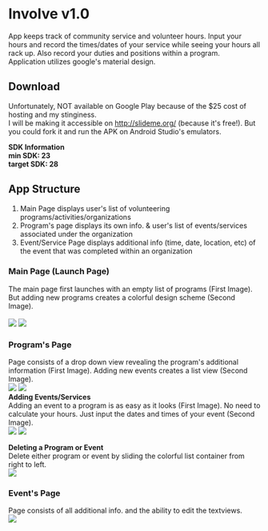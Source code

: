 # Involve v1.0
App keeps track of community service and volunteer hours. Input your hours and record the times/dates of your service while seeing your hours all rack up. Also record your duties and positions within a program.</br>
Application utilizes google's material design.
## Download
Unfortunately, NOT available on Google Play because of the $25 cost of hosting and my stinginess.</br>
I will be making it accessible on http://slideme.org/ (because it's free!).
But you could fork it and run the APK on Android Studio's emulators.</br>

**SDK Information**<br />
**min SDK: 23**</br>
**target SDK: 28**

## App Structure

1. Main Page displays user's list of volunteering programs/activities/organizations
2. Program's page displays its own info. & user's list of events/services associated under the organization
3. Event/Service Page displays additional info (time, date, location, etc) of the event that was completed within an organization

### Main Page (Launch Page)
The main page first launches with an empty list of programs (First Image). But adding new programs creates a colorful design scheme (Second Image). </br></br>
![](launch.png)
![](launchfull.png)

### Program's Page
Page consists of a drop down view revealing the program's additional information (First Image). Adding new events creates a list view (Second Image). <br />
![](programpage.png)
![](programlist.png)
<br />
**Adding Events/Services**<br />
Adding an event to a program is as easy as it looks (First Image). No need to calculate your hours. Just input the dates and times of your event (Second Image). </br>
![](addevent.png)
![](calculatehrs.png)<br />

**Deleting a Program or Event**<br />
Delete either program or event by sliding the colorful list container from right to left.<br/>
![](delete.gif)

### Event's Page
Page consists of all additional info. and the ability to edit the textviews. </br>
![](eventpage.png)
